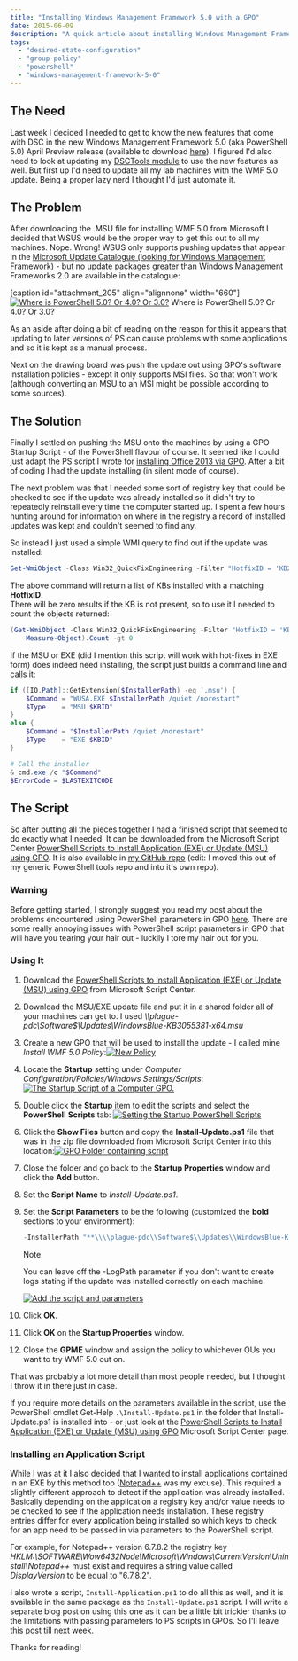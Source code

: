 ```yaml
---
title: "Installing Windows Management Framework 5.0 with a GPO"
date: 2015-06-09
description: "A quick article about installing Windows Management Framework 5.0 with a GPO."
tags:
  - "desired-state-configuration"
  - "group-policy"
  - "powershell"
  - "windows-management-framework-5-0"
---
```


## The Need

Last week I decided I needed to get to know the new features that come with DSC in the new Windows Management Framework 5.0 (aka PowerShell 5.0) April Preview release (available to download [here](https://www.microsoft.com/en-us/download/details.aspx?id=46889)). I figured I'd also need to look at updating my [DSCTools module](https://dscottraynsford.wordpress.com/2015/05/02/dsc-tools-hopefully-making-dsc-easier/) to use the new features as well. But first up I'd need to update all my lab machines with the WMF 5.0 update. Being a proper lazy nerd I thought I'd just automate it.

## The Problem

After downloading the .MSU file for installing WMF 5.0 from Microsoft I decided that WSUS would be the proper way to get this out to all my machines. Nope. Wrong! WSUS only supports pushing updates that appear in the [Microsoft Update Catalogue (looking for Windows Management Framework)](http://catalog.update.microsoft.com/v7/site/Search.aspx?q=Windows%20Management%20Framework) - but no update packages greater than Windows Management Frameworks 2.0 are available in the catalogue:

[caption id="attachment\_205" align="alignnone" width="660"\][![Where is PowerShell 5.0? Or 4.0? Or 3.0?](/assets/images/blog/ss_microsoft_update_catalogue_windows_management_framework.png)](/assets/images/blog/ss_microsoft_update_catalogue_windows_management_framework.png)
Where is PowerShell 5.0? Or 4.0? Or 3.0?

As an aside after doing a bit of reading on the reason for this it appears that updating to later versions of PS can cause problems with some applications and so it is kept as a manual process.

Next on the drawing board was push the update out using GPO's software installation policies - except it only supports MSI files. So that won't work (although converting an MSU to an MSI might be possible according to some sources).

## The Solution

Finally I settled on pushing the MSU onto the machines by using a GPO Startup Script - of the PowerShell flavour of course. It seemed like I could just adapt the PS script I wrote for [installing Office 2013 via GPO](https://dscottraynsford.wordpress.com/2015/04/06/using-powershell-to-installuninstall-microsoft-office-products-by-group-policy/). After a bit of coding I had the update installing (in silent mode of course).

The next problem was that I needed some sort of registry key that could be checked to see if the update was already installed so it didn't try to repeatedly reinstall every time the computer started up. I spent a few hours hunting around for information on where in the registry a record of installed updates was kept and couldn't seemed to find any.

So instead I just used a simple WMI query to find out if the update was installed:

```powershell
Get-WmiObject -Class Win32_QuickFixEngineering -Filter "HotfixID = 'KB2908075'"
```

The above command will return a list of KBs installed with a matching **HotfixID**.  
There will be zero results if the KB is not present, so to use it I needed to count the objects returned:

```powershell
(Get-WmiObject -Class Win32_QuickFixEngineering -Filter "HotfixID = 'KB2908075'" |
    Measure-Object).Count -gt 0
```

If the MSU or EXE (did I mention this script will work with hot-fixes in EXE form) does indeed need installing, the script just builds a command line and calls it:

```powershell
if ([IO.Path]::GetExtension($InstallerPath) -eq '.msu') {
    $Command = "WUSA.EXE $InstallerPath /quiet /norestart"
    $Type    = "MSU $KBID"
}
else {
    $Command = "$InstallerPath /quiet /norestart"
    $Type    = "EXE $KBID"
}

# Call the installer
& cmd.exe /c "$Command"
$ErrorCode = $LASTEXITCODE
```

## The Script

So after putting all the pieces together I had a finished script that seemed to do exactly what I needed. It can be downloaded from the Microsoft Script Center [PowerShell Scripts to Install Application (EXE) or Update (MSU) using GPO](https://gallery.technet.microsoft.com/scriptcenter/PowerShell-to-Install-70009e38). It is also available in [my GitHub repo](https://github.com/PlagueHO/InstallUsingGPOTools) (edit: I moved this out of my generic PowerShell tools repo and into it's own repo).

### Warning

Before getting started, I strongly suggest you read my post about the problems encountered using PowerShell parameters in GPO [here](https://dscottraynsford.wordpress.com/2015/06/03/powershell-paramters-in-gpo-scripts/). There are some really annoying issues with PowerShell script parameters in GPO that will have you tearing your hair out - luckily I tore my hair out for you.

### Using It

1. Download the [PowerShell Scripts to Install Application (EXE) or Update (MSU) using GPO](https://gallery.technet.microsoft.com/scriptcenter/PowerShell-to-Install-70009e38) from Microsoft Script Center.
1. Download the MSU/EXE update file and put it in a shared folder all of your machines can get to. I used _\\\\plague-pdc\\Software$\\Updates\\WindowsBlue-KB3055381-x64.msu_
1. Create a new GPO that will be used to install the update - I called mine _Install WMF 5.0 Policy_:[![New Policy](/assets/images/blog/ss_gpo_installwmf5.png)](/assets/images/blog/ss_gpo_installwmf5.png)
1. Locate the **Startup** setting under _Computer Configuration/Policies/Windows Settings/Scripts_:[![The Startup Script of a Computer GPO.](/assets/images/blog/ss_gpo_installwmf5_startup.png)](/assets/images/blog/ss_gpo_installwmf5_startup.png)
1. Double click the **Startup** item to edit the scripts and select the **PowerShell** **Scripts** tab: [![Setting the Startup PowerShell Scripts](/assets/images/blog/ss_gpo_installwmf5_startuppsscripts.png)](/assets/images/blog/ss_gpo_installwmf5_startuppsscripts.png)
1. Click the **Show Files** button and copy the **Install-Update.ps1** file that was in the zip file downloaded from Microsoft Script Center into this location:[![GPO Folder containing script](/assets/images/blog/ss_gpo_installwmf5_startuppsscripts_folder.png)](/assets/images/blog/ss_gpo_installwmf5_startuppsscripts_folder.png)
1. Close the folder and go back to the **Startup Properties** window and click the **Add** button.
1. Set the **Script Name** to _Install-Update.ps1_.
1. Set the **Script Parameters** to be the following (customized the **bold** sections to your environment):

    ```powershell
    -InstallerPath "**\\\\plague-pdc\\Software$\\Updates\\WindowsBlue-KB3055381-x64.msu**" -KBID "**KB3055381**" -LogPath **\\\\plague-pdc\\LogFiles$\\**
    ```

    > [!NOTE]
    > You can leave off the -LogPath parameter if you don't want to create logs stating if the update was installed correctly on each machine.

    [![Add the script and parameters](/assets/images/blog/ss_gpo_installwmf5_startuppsscripts_details.png)](/assets/images/blog/ss_gpo_installwmf5_startuppsscripts_details.png)
1. Click **OK**.
1. Click **OK** on the **Startup Properties** window.
1. Close the **GPME** window and assign the policy to whichever OUs you want to try WMF 5.0 out on.

That was probably a lot more detail than most people needed, but I thought I throw it in there just in case.

If you require more details on the parameters available in the script, use the PowerShell cmdlet Get-Help `.\Install-Update.ps1` in the folder that Install-Update.ps1 is installed into - or just look at the [PowerShell Scripts to Install Application (EXE) or Update (MSU) using GPO](https://gallery.technet.microsoft.com/scriptcenter/PowerShell-to-Install-70009e38) Microsoft Script Center page.

### Installing an Application Script

While I was at it I also decided that I wanted to install applications contained in an EXE by this method too ([Notepad++](https://notepad-plus-plus.org/) was my excuse). This required a slightly different approach to detect if the application was already installed. Basically depending on the application a registry key and/or value needs to be checked to see if the application needs installation. These registry entries differ for every application being installed so which keys to check for an app need to be passed in via parameters to the PowerShell script.

For example, for Notepad++ version 6.7.8.2 the registry key _HKLM:\\SOFTWARE\\Wow6432Node\\Microsoft\\Windows\\CurrentVersion\\Uninstall\\Notepad++_ must exist and requires a string value called _DisplayVersion_ to be equal to "6.7.8.2".

I also wrote a script, `Install-Application.ps1` to do all this as well, and it is available in the same package as the `Install-Update.ps1` script. I will write a separate blog post on using this one as it can be a little bit trickier thanks to the limitations with passing parameters to PS scripts in GPOs. So I'll leave this post till next week.

Thanks for reading!
